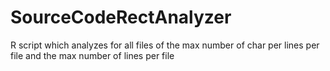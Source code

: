 # SourceCodeRectAnalyzer
R script which analyzes for all files of the max number of char per lines per file and the max number of lines per file
